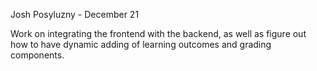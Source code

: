 Josh Posyluzny - December 21

Work on integrating the frontend with the backend, as well as figure out how to have dynamic adding of learning outcomes and grading components.